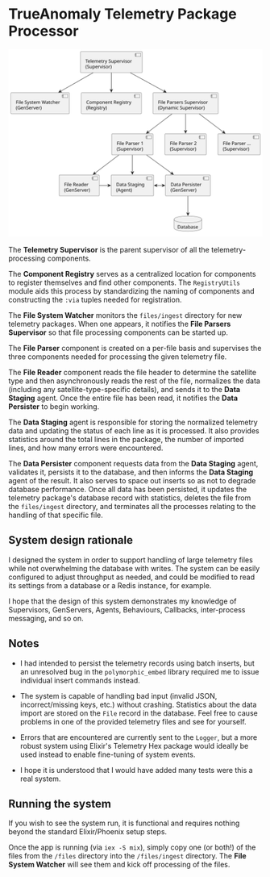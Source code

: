# TrueAnomaly Telemetry Package Processor

![UML Diagram](docs/telemetry.svg)

The **Telemetry Supervisor** is the parent supervisor of all the telemetry-processing components.

The **Component Registry** serves as a centralized location for components to register themselves and find other components. The `RegistryUtils` module aids this process by standardizing the naming of components and constructing the `:via` tuples needed for registration.

The **File System Watcher** monitors the `files/ingest` directory for new telemetry packages. When one appears, it notifies the **File Parsers Supervisor** so that file processing components can be started up.

The **File Parser** component is created on a per-file basis and supervises the three components needed for processing the given telemetry file.

The **File Reader** component reads the file header to determine the satellite type and then asynchronously reads the rest of the file, normalizes the data (including any satellite-type-specific details), and sends it to the **Data Staging** agent. Once the entire file has been read, it notifies the **Data Persister** to begin working.

The **Data Staging** agent is responsible for storing the normalized telemetry data and updating the status of each line as it is processed. It also provides statistics around the total lines in the package, the number of imported lines, and how many errors were encountered.

The **Data Persister** component requests data from the **Data Staging** agent, validates it, persists it to the database, and then informs the **Data Staging** agent of the result. It also serves to space out inserts so as not to degrade database performance. Once all data has been persisted, it updates the telemetry package's database record with statistics, deletes the file from the `files/ingest` directory, and terminates all the processes relating to the handling of that specific file.

## System design rationale

I designed the system in order to support handling of large telemetry files while not overwhelming the database with writes. The system can be easily configured to adjust throughput as needed, and could be modified to read its settings from a database or a Redis instance, for example.

I hope that the design of this system demonstrates my knowledge of Supervisors, GenServers, Agents, Behaviours, Callbacks, inter-process messaging, and so on. 

## Notes

* I had intended to persist the telemetry records using batch inserts, but an unresolved bug in the `polymorphic_embed` library required me to issue individual insert commands instead.

* The system is capable of handling bad input (invalid JSON, incorrect/missing keys, etc.) without crashing. Statistics about the data import are stored on the `File` record in the database.  Feel free to cause problems in one of the provided telemetry files and see for yourself.

* Errors that are encountered are currently sent to the `Logger`, but a more robust system using Elixir's Telemetry Hex package would ideally be used instead to enable fine-tuning of system events.

* I hope it is understood that I would have added many tests were this a real system.

## Running the system

If you wish to see the system run, it is functional and requires nothing beyond the standard Elixir/Phoenix setup steps.

Once the app is running (via `iex -S mix`), simply copy one (or both!) of the files from the `/files` directory into the `/files/ingest` directory. The **File System Watcher** will see them and kick off processing of the files.